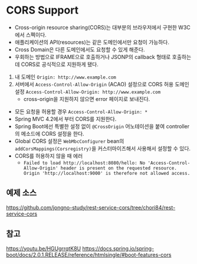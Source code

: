 # CORS Support

- Cross-origin resource sharing(CORS)는 대부분의 브라우저에서 구현한 W3C에서 스펙이다.
- 애플리케이션의 API(resources)는 같은 도메인에서만 요청이 가능하다.
- Cross Domain은 다른 도메인에서도 요청할 수 있게 해준다.
- 우회하는 방법으로 IFRAME으로 호출하거나 JSONP의 callback 형태로 호출하는데 CORS로 공식적으로 지원하게 됐다.
1. 내 도메인
```Origin: http://www.example.com```
2. 서버에서 ```Access-Control-Allow-Origin``` (ACAO) 설정으로 CORS 허용 도메인 설정
```Access-Control-Allow-Origin: http://www.example.com```
    - cross-origin을 지원하지 않으면 error 페이지로 보내진다.
- 모든 요청을 허용할 경우
```Access-Control-Allow-Origin: *```
- Spring MVC 4.2에서 부터 CORS를 지원한다.
- Spring Boot에선 특별한 설정 없이 ```@CrossOrigin``` 어노테이션을 붙여 controller의 메소드에 CORS 설정을 한다.
- Global CORS 설정은 ```WebMbcConfigurer``` bean의 ```addCorsMappings(Corsregistry)```을 커스터마이즈해서 사용해서 설정할 수 있다.
- CORS를 허용하지 않을 때 에러
    - ```Failed to load http://localhost:8080/hello: No 'Access-Control-Allow-Origin' header is present on the requested resource. Origin 'http://localhost:9000' is therefore not allowed access.```

## 예제 소스
https://github.com/jongno-study/rest-service-cors/tree/chori84/rest-service-cors

## 참고
https://youtu.be/HGUgrrqtK8U
https://docs.spring.io/spring-boot/docs/2.0.1.RELEASE/reference/htmlsingle/#boot-features-cors